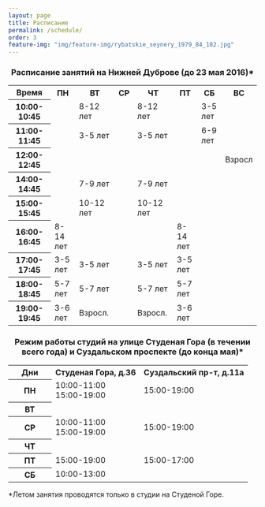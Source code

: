 ```yaml
---
layout: page
title: Расписание
permalink: /schedule/
order: 3
feature-img: "img/feature-img/rybatskie_seynery_1979_84_102.jpg"
---
```

<!-- <iframe src="https://www.google.com/calendar/embed?showTabs=0&amp;showTz=0&amp;height=600&amp;wkst=2&amp;hl=ru&amp;bgcolor=%23ffffff&amp;src=l59ne418c4nhttsgp728nms9s0%40group.calendar.google.com&amp;color=%2329527A&amp;ctz=Europe%2FMoscow" style=" border-width:0 " width="800" height="600" frameborder="0" scrolling="no"></iframe> -->
<h3 id = "schedule-nizhnyaya_dubrova" align="center">Расписание занятий на Нижней Дуброве (до 23 мая 2016)*</h3>
<table class="gray-table" cellspacing='0'> <!-- cellspacing='0' is important, must stay -->
	<tr>
		<th width="17%">Время</th>
		<th>ПН</th>
		<th>ВТ</th>
		<th>СР</th>
		<th>ЧТ</th>
		<th>ПТ</th>
		<th>СБ</th>
		<th  width="11%">ВС</th>
	</tr><!-- Table Header -->
	<tr>
		<th>10:00-10:45</th>
		<td></td>
		<td>8-12 лет</td>
		<td></td>
		<td>8-12 лет</td>
		<td></td>
		<td>3-5 лет</td>
		<td></td>
	</tr><!-- Table Row -->
	<tr class='even'>
		<th>11:00-11:45</th>
		<td></td>
		<td>3-5 лет</td>
		<td></td>
		<td>3-5 лет</td>
		<td></td>
		<td>6-9 лет</td>
		<td></td>
	</tr><!-- Darker Table Row -->
	<tr>
		<th>12:00-12:45</th>
		<td></td>
		<td></td>
		<td></td>
		<td></td>
		<td></td>
		<td></td>
		<td>Взросл</td>
	</tr><!-- Table Row -->
	<tr class='even'>
		<th>14:00-14:45</th>
		<td></td>
		<td>7-9 лет</td>
		<td></td>
		<td>7-9 лет</td>
		<td></td>
		<td></td>
		<td></td>
	<tr>
		<th>15:00-15:45</th>
		<td></td>
		<td>10-12 лет</td>
		<td></td>
		<td>10-12 лет</td>
		<td></td>
		<td></td>
		<td></td>
	</tr><!-- Table Row -->
	<tr class='even'>
		<th>16:00-16:45</th>
		<td>8-14 лет</td>
		<td></td>
		<td></td>
		<td></td>
		<td>8-14 лет</td>
		<td></td>
		<td></td>
	</tr><!-- Darker Table Row -->
		<tr>
		<th>17:00-17:45</th>
		<td>3-5 лет</td>
		<td>3-5 лет</td>
		<td></td>
		<td>3-5 лет</td>
		<td>3-5 лет</td>
		<td></td>
		<td></td>
	</tr><!-- Table Row -->
	<tr class='even'>
		<th>18:00-18:45</th>
		<td>5-7 лет</td>
		<td>5-7 лет</td>
		<td></td>
		<td>5-7 лет</td>
		<td>5-7 лет</td>
		<td></td>
		<td></td>
	</tr><!-- Darker Table Row -->
		</tr><!-- Darker Table Row -->
		<tr>
		<th>19:00-19:45</th>
		<td>3-6 лет</td>
		<td>Взросл.</td>
		<td></td>
		<td>Взросл.</td>
		<td>3-6 лет</td>
		<td></td>
		<td></td>
	</tr><!-- Table Row -->
</table>
<h3 id = "schedule-spasskaya-i-suzdalsky" align="center">Режим работы студий на улице Студеная Гора (в течении всего года) и Суздальском проспекте (до конца мая)*</h3>
<table class="gray-table" cellspacing='0'> <!-- cellspacing='0' is important, must stay -->
	<tr>
		<th width="18%">Дни</th>
		<th>Студеная Гора, д.36</th>
		<th>Суздальский пр-т, д.11а</th>
	</tr><!-- Table Header -->
	<tr>
		<th>ПН</th>
		<td>10:00-11:00
			<br/>15:00-19:00
		</td>
		<td>15:00-19:00</td>
	</tr><!-- Table Row -->
	<tr class='even'>
		<th>ВТ</th>
		<td></td>
		<td></td>
	</tr><!-- Darker Table Row -->
	<tr>
		<th>СР</th>
		<td>10:00-11:00
			<br/>15:00-19:00
		</td>
		<td>15:00-19:00</td>
	</tr><!-- Table Row -->
	<tr class='even'>
		<th>ЧТ</th>
		<td></td>
		<td></td>
	<tr>
		<th>ПТ</th>
		<td>15:00-19:00</td>
		<td>15:00-17:00</td>
	</tr><!-- Table Row -->
	<tr class='even'>
		<th>СБ</th>
		<td>10:00-13:00</td>
		<td></td>
	</tr><!-- Darker Table Row -->
</table>
<div>*Летом занятия проводятся только в студии на Студеной Горе.</div>

